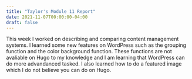 ```yaml
---
title: "Taylor's Module 11 Report"
date: 2021-11-07T00:00:00-04:00
draft: false
---
```


This week I worked on describing and comparing content management systems. I learned some new features on WordPress such as the grouping function and the color background function. These functions are not avaliable on Hugo to my knowledge and I am learning that WordPress can do more advandanced tasked. I also learned how to do a featured image which I do not believe you can do on Hugo.
